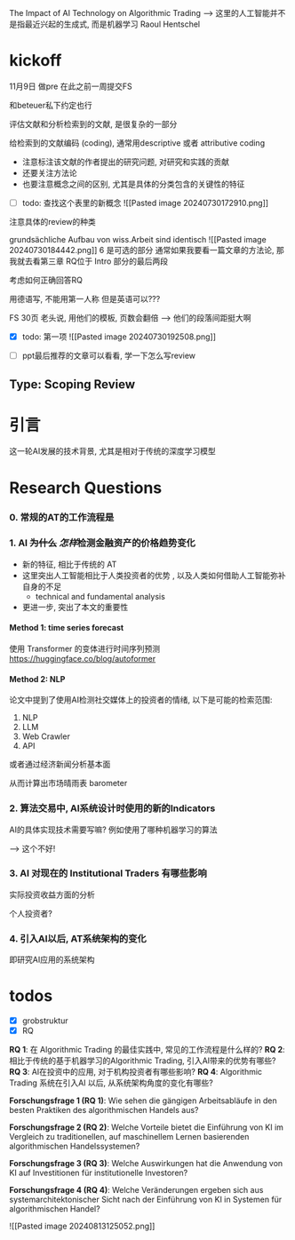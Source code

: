 The Impact of AI Technology on Algorithmic Trading
--> 这里的人工智能并不是指最近兴起的生成式, 而是机器学习
Raoul Hentschel

# kickoff

11月9日 做pre
在此之前一周提交FS

和beteuer私下约定也行

评估文献和分析检索到的文献, 是很复杂的一部分

给检索到的文献编码 (coding), 通常用descriptive 或者 attributive coding
- 注意标注该文献的作者提出的研究问题, 对研究和实践的贡献
- 还要关注方法论
- 也要注意概念之间的区别, 尤其是具体的分类包含的关键性的特征


- [ ] todo: 查找这个表里的新概念
![[Pasted image 20240730172910.png]]


注意具体的review的种类


grundsächliche Aufbau von wiss.Arbeit sind identisch
![[Pasted image 20240730184442.png]]
6 是可选的部分
通常如果我要看一篇文章的方法论, 那我就去看第三章
RQ位于 Intro 部分的最后两段

考虑如何正确回答RQ

用德语写, 不能用第一人称
但是英语可以???

FS 30页
老头说, 用他们的模板, 页数会翻倍 --> 他们的段落间距挺大啊 

- [x] todo: 第一项
![[Pasted image 20240730192508.png]]


- [ ] ppt最后推荐的文章可以看看, 学一下怎么写review


## Type: Scoping Review

# 引言
这一轮AI发展的技术背景, 尤其是相对于传统的深度学习模型

# Research Questions

### 0. 常规的AT的工作流程是
### 1. AI ~~为什么~~ *怎样*检测金融资产的价格趋势变化 
- 新的特征, 相比于传统的 AT
- 这里突出人工智能相比于人类投资者的优势 , 以及人类如何借助人工智能弥补自身的不足
	- technical and fundamental analysis
- 更进一步, 突出了本文的重要性

#### Method 1: time series forecast
使用 Transformer 的变体进行时间序列预测
https://huggingface.co/blog/autoformer


#### Method 2: NLP
论文中提到了使用AI检测社交媒体上的投资者的情绪, 以下是可能的检索范围:
1. NLP
2. LLM
3. Web Crawler
4. API

或者通过经济新闻分析基本面

从而计算出市场晴雨表 barometer


### 2. 算法交易中, AI系统设计时使用的新的Indicators

AI的具体实现技术需要写嘛? 例如使用了哪种机器学习的算法

--> 这个不好! 

### 3. AI 对现在的 Institutional Traders 有哪些影响
实际投资收益方面的分析

个人投资者?


### 4. 引入AI以后, AT系统架构的变化
即研究AI应用的系统架构



# todos
- [x] grobstruktur
- [x] RQ

**RQ 1**: 在 Algorithmic Trading 的最佳实践中, 常见的工作流程是什么样的?
**RQ 2**: 相比于传统的基于机器学习的Algorithmic Trading, 引入AI带来的优势有哪些?
**RQ 3**: AI在投资中的应用, 对于机构投资者有哪些影响?
**RQ 4**: Algorithmic Trading 系统在引入AI 以后, 从系统架构角度的变化有哪些?

**Forschungsfrage 1 (RQ 1)**: Wie sehen die gängigen Arbeitsabläufe in den besten Praktiken des algorithmischen Handels aus?

**Forschungsfrage 2 (RQ 2)**: Welche Vorteile bietet die Einführung von KI im Vergleich zu traditionellen, auf maschinellem Lernen basierenden algorithmischen Handelssystemen?

**Forschungsfrage 3 (RQ 3)**: Welche Auswirkungen hat die Anwendung von KI auf Investitionen für institutionelle Investoren?

**Forschungsfrage 4 (RQ 4)**: Welche Veränderungen ergeben sich aus systemarchitektonischer Sicht nach der Einführung von KI in Systemen für algorithmischen Handel?

![[Pasted image 20240813125052.png]]










